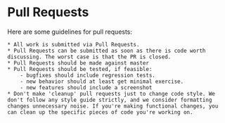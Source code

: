 # Pull Requests

Here are some guidelines for pull requests:

    * All work is submitted via Pull Requests.
    * Pull Requests can be submitted as soon as there is code worth discussing. The worst case is that the PR is closed.
    * Pull Requests should be made against master
    * Pull Requests should be tested, if feasible:
        - bugfixes should include regression tests.
        - new behavior should at least get minimal exercise.
        - new features should include a screenshot
    * Don't make 'cleanup' pull requests just to change code style. We don't follow any style guide strictly, and we consider formatting changes unnecessary noise. If you're making functional changes, you can clean up the specific pieces of code you're working on.
